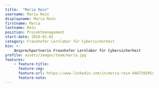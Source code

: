 ```yaml
---
title:  "Maria Rein"
username: Maria Rein
displayname: Maria Rein
firstname: Maria
lastname: Rein
position: Projektmanagement
start-date: 2020-01-01
category: Fraunhofer Lernlabor für Cybersicherheit
bio: >- 
    Ansprechpartnerin Fraunhofer Lernlabor für Cybersicherheit   
profile: assets/images/team/maria.jpg
features:
    - feature-title: 
      feature-img: 
      feature-url: https://www.linkedin.com/in/maria-rein-446729295/
      feature-note: 
---
```

